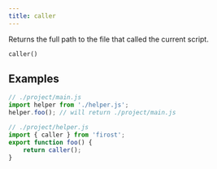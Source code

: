 ```yaml
---
title: caller
---
```


<div class="lead">
  Returns the full path to the file that called the current script.
</div>

`caller()`


## Examples

```js
// ./project/main.js
import helper from './helper.js';
helper.foo(); // will return ./project/main.js

// ./project/helper.js
import { caller } from 'firost';
export function foo() {
    return caller();
}

```
